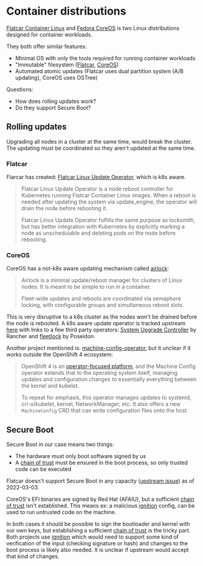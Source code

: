 # Container distributions

[Flatcar Container Linux](https://www.flatcar.org/) and [Fedora CoreOS](https://getfedora.org/en/coreos/) is two Linux distributions designed for container workloads.

They both offer similar features:
- Minimal OS with only the tools required for running container workloads
- "Immutable" filesystem ([Flatcar](https://www.flatcar.org/docs/latest/reference/developer-guides/sdk-disk-partitions/), [CoreOS](https://docs.fedoraproject.org/en-US/fedora-coreos/storage/#_mounted_filesystems))
- Automated atomic updates (Flatcar uses dual partition system (A/B updating), CoreOS uses OSTree)

Questions:
- How does rolling updates work?
- Do they support Secure Boot?

## Rolling updates

Upgrading all nodes in a cluster at the same time, would break the cluster.
The updating must be coordinated so they aren't updated at the same time.

### Flatcar

Flarcar has created: [Flatcar Linux Update Operator](https://github.com/flatcar-linux/flatcar-linux-update-operator/), which is k8s aware.

> Flatcar Linux Update Operator is a node reboot controller for Kubernetes running Flatcar Container Linux images. When a reboot is needed after updating the system via update_engine, the operator will drain the node before rebooting it.
>
> Flatcar Linux Update Operator fulfills the same purpose as locksmith, but has better integration with Kubernetes by explicitly marking a node as unschedulable and deleting pods on the node before rebooting.

### CoreOS

CoreOS has a not-k8s aware updating mechanism called [airlock](https://github.com/coreos/airlock):

> Airlock is a minimal update/reboot manager for clusters of Linux nodes. It is meant to be simple to run in a container.
>
> Fleet-wide updates and reboots are coordinated via semaphore locking, with configurable groups and simultaneous reboot slots.

This is very disruptive to a k8s cluster as the nodes won't be drained before the node is rebooted.
A k8s aware update operator is tracked upstream [here](https://github.com/coreos/fedora-coreos-tracker/issues/241) with links to a few third party operators: [System Upgrade Controller](https://github.com/rancher/system-upgrade-controller) by Rancher and [fleetlock](https://github.com/poseidon/fleetlock) by Poseidon.

Another project mentioned is: [machine-config-operator](https://github.com/openshift/machine-config-operator), but it unclear if it works outside the OpenShift 4 ecosystem:

> OpenShift 4 is an [operator-focused platform](https://blog.openshift.com/openshift-4-a-noops-platform/), and the Machine Config operator extends that to the operating system itself, managing updates and configuration changes to essentially everything between the kernel and kubelet.
>
> To repeat for emphasis, this operator manages updates to systemd, cri-o/kubelet, kernel, NetworkManager, etc. It also offers a new `MachineConfig` CRD that can write configuration files onto the host.

## Secure Boot

Secure Boot in our case means two things:
- The hardware must only boot software signed by us
- A [chain of trust](https://en.wikipedia.org/wiki/Chain_of_trust) must be ensured in the boot process, so only trusted code can be executed

Flatcar doesn't support Secure Boot in any capacity ([upstream issue](https://github.com/flatcar-linux/Flatcar/issues/501)) as of 2022-03-03.

CoreOS's EFI binaries are signed by Red Hat (AFAIU), but a sufficient [chain of trust](https://en.wikipedia.org/wiki/Chain_of_trust) isn't established. This means ex: a malicious [ignition](https://github.com/coreos/ignition) config, can be used to run untrusted code on the machine.

In both cases it should be possible to sign the bootloader and kernel with our own keys, but establishing a sufficient [chain of trust](https://en.wikipedia.org/wiki/Chain_of_trust) is the tricky part.
Both projects use [ignition](https://github.com/coreos/ignition) which would need to support some kind of verification of the input (checking signature or hash) and changes to the boot process is likely also needed. It is unclear if upstream would accept that kind of changes.
